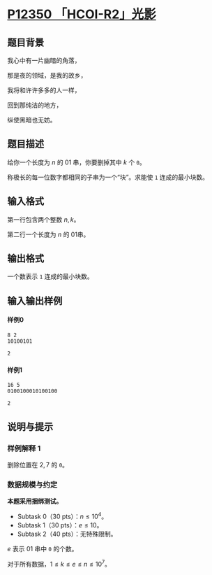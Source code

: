 # [P12350 「HCOI-R2」光影](https://www.luogu.com.cn/problem/P12350)
## 题目背景
我心中有一片幽暗的角落，

那是夜的领域，是我的故乡，

我将和许许多多的人一样，

回到那纯洁的地方，

纵使黑暗也无妨。
## 题目描述
给你一个长度为 $n$ 的 01 串，你要删掉其中 $k$ 个 `0`。

称极长的每一位数字都相同的子串为一个“块”。求能使 `1` 连成的最小块数。
## 输入格式
第一行包含两个整数 $n,k$。

第二行一个长度为 $n$ 的 01串。
## 输出格式
一个数表示 `1` 连成的最小块数。
## 输入输出样例
#### 样例0
```plain
8 2
10100101
```
```plain
2
```
#### 样例1
```plain
16 5
0100100010100100
```
```plain
2
```
## 说明与提示
### 样例解释 1
删除位置在 $2,7$ 的 `0`。

### 数据规模与约定

**本题采用捆绑测试。**

+ Subtask 0（30 pts）：$n\leq10^4$。
+ Subtask 1（30 pts）：$e\leq10$。
+ Subtask 2（40 pts）：无特殊限制。

$e$ 表示 01 串中 `0` 的个数。

对于所有数据，$1\leq k\leq e\leq n\leq10^7$。